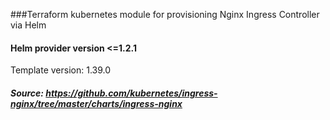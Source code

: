 ###Terraform kubernetes module for provisioning Nginx Ingress Controller via Helm

#### Helm provider version <=1.2.1
Template version: 1.39.0

##### Source: https://github.com/kubernetes/ingress-nginx/tree/master/charts/ingress-nginx
